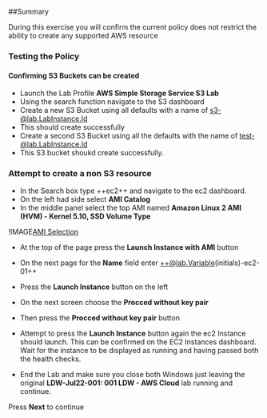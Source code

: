 ##Summary

During this exercise you will confirm the current policy does not restrict the ability to create any supported AWS resource 

### Testing the Policy

#### Confirming S3 Buckets can be created

- Launch the Lab Profile **AWS Simple Storage Service S3 Lab**
- Using the search function navigate to the S3 dashboard
- Create a new S3 Bucket using all defaults with a name of s3-@lab.LabInstance.Id
- This should create successfully
- Create a second S3 Bucket using all the defaults with the name of test-@lab.LabInstance.Id
- This S3 bucket shoukd create successfully.

### Attempt to create a non S3 resource

- In the Search box type ++ec2++ and navigate to the ec2 dashboard.
- On the left had side select **AMI Catalog**
- In the middle panel select the top AMI named **Amazon Linux 2 AMI (HVM) - Kernel 5.10, SSD Volume Type**

!IMAGE[AMI Selection](images/image6.jpg)

- At the top of the page press the **Launch Instance with AMI** button
- On the next page for the **Name** field enter ++@lab.Variable(initials)-ec2-01++
- Press the **Launch Instance** button on the left
- On the next screen choose the **Procced without key pair**
- Then press the **Procced without key pair** button
- Attempt to press the **Launch Instance** button again the ec2 Instance should launch.  This can be confirmed on the EC2 Instances dashboard.  
Wait for the instance to be displayed as running and having passed both the health checks.

- End the Lab and make sure you close both Windows just leaving the original **LDW-Jul22-001: 001 LDW - AWS Cloud** lab running and continue.

Press **Next** to continue

